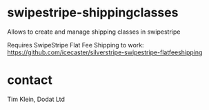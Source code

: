 swipestripe-shippingclasses
===========================

Allows to create and manage shipping classes in swipestripe

Requires SwipeStripe Flat Fee Shipping to work: https://github.com/icecaster/silverstripe-swipestripe-flatfeeshipping


contact
=======
Tim Klein, Dodat Ltd <tim at dodat.co.nz>